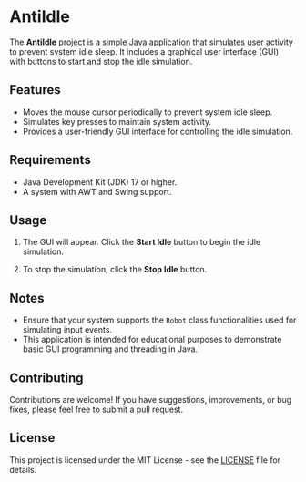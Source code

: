 # AntiIdle

The **AntiIdle** project is a simple Java application that simulates user activity to prevent system idle sleep. It includes a graphical user interface (GUI) with buttons to start and stop the idle simulation.

## Features

- Moves the mouse cursor periodically to prevent system idle sleep.
- Simulates key presses to maintain system activity.
- Provides a user-friendly GUI interface for controlling the idle simulation.

## Requirements

- Java Development Kit (JDK) 17 or higher.
- A system with AWT and Swing support.

## Usage

1. The GUI will appear. Click the **Start Idle** button to begin the idle simulation.

2. To stop the simulation, click the **Stop Idle** button.

## Notes

- Ensure that your system supports the `Robot` class functionalities used for simulating input events.
- This application is intended for educational purposes to demonstrate basic GUI programming and threading in Java.

## Contributing

Contributions are welcome! If you have suggestions, improvements, or bug fixes, please feel free to submit a pull request.

## License

This project is licensed under the MIT License - see the [LICENSE](LICENSE.MD) file for details.
